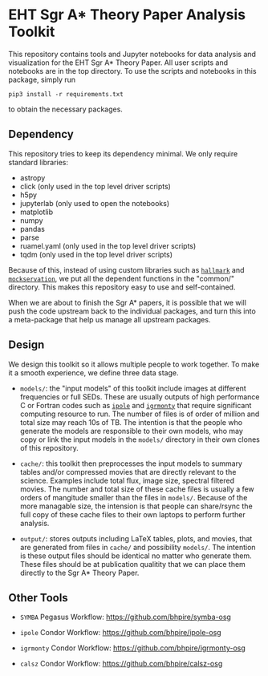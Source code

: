 # EHT Sgr A* Theory Paper Analysis Toolkit

This repository contains tools and Jupyter notebooks for data analysis
and visualization for the EHT Sgr A* Theory Paper.
All user scripts and notebooks are in the top directory.
To use the scripts and notebooks in this package, simply run

    pip3 install -r requirements.txt

to obtain the necessary packages.


## Dependency

This repository tries to keep its dependency minimal.
We only require standard libraries:

* astropy
* click (only used in the top level driver scripts)
* h5py
* jupyterlab (only used to open the notebooks)
* matplotlib
* numpy
* pandas
* parse
* ruamel.yaml (only used in the top level driver scripts)
* tqdm (only used in the top level driver scripts)

Because of this, instead of using custom libraries such as
[`hallmark`](https://github.com/l6a/hallmark)
and
[`mockservation`](https://github.com/focisrc/mockservation),
we put all the dependent functions in the "common/" directory.
This makes this repository easy to use and self-contained.

When we are about to finish the Sgr A* papers, it is possible that we
will push the code upstream back to the individual packages, and turn
this into a meta-package that help us manage all upstream packages.


## Design

We design this toolkit so it allows multiple people to work together.
To make it a smooth experience, we define three data stage.

* `models/`: the "input models" of this toolkit include images at
  different frequencies or full SEDs.
  These are usually outputs of high performance C or Fortran codes such as
  [`ipole`](https://github.com/AFD-Illinois/ipole) and
  [`igrmonty`](https://github.com/AFD-Illinois/ipole)
  that require significant computing resource to run.
  The number of files is of order of million and total size may reach
  10s of TB.
  The intention is that the people who generate the models are
  responsible to their own models, who may copy or link the input
  models in the `models/` directory in their own clones of this
  repository.

* `cache/`: this toolkit then preprocesses the input models to summary
  tables and/or compressed movies that are directly relevant to the
  science.
  Examples include total flux, image size, spectral filtered movies.
  The number and total size of these cache files is usually a few
  orders of mangitude smaller than the files in `models/`.
  Because of the more managable size, the intension is that people can
  share/rsync the full copy of these cache files to their own laptops
  to perform further analysis.

* `output/`: stores outputs including LaTeX tables, plots, and movies,
  that are generated from files in `cache/` and possibility `models/`.
  The intention is these output files should be identical no matter
  who generate them.
  These files should be at publication qualitity that we can place
  them directly to the Sgr A* Theory Paper.


## Other Tools

* `SYMBA` Pegasus Workflow: https://github.com/bhpire/symba-osg

* `ipole` Condor Workflow: https://github.com/bhpire/ipole-osg

* `igrmonty` Condor Workflow: https://github.com/bhpire/igrmonty-osg

* `calsz` Condor Workflow: https://github.com/bhpire/calsz-osg
